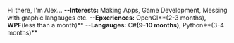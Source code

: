 Hi there, I'm Alex...
**--Interests:** Making Apps, Game Development, Messing with graphic langauges etc.
**--Epxeriences:** OpenGl**(2-3 months)**, WPF**(less than a month)**
**--Langauges:** C#**(9-10 months)**, Python**(3-4 months)**


<!---
Alex6683-bot/Alex6683-bot is a ✨ special ✨ repository because its `README.md` (this file) appears on your GitHub profile.
You can click the Preview link to take a look at your changes.
--->
